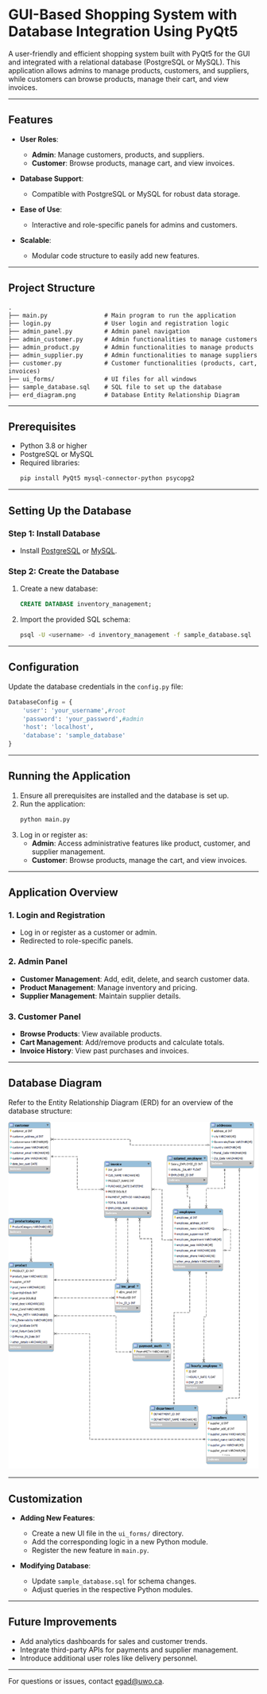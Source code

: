 # GUI-Based Shopping System with Database Integration Using PyQt5
A user-friendly and efficient shopping system built with PyQt5 for the GUI and integrated with a relational database (PostgreSQL or MySQL). This application allows admins to manage products, customers, and suppliers, while customers can browse products, manage their cart, and view invoices.

---

## Features

- **User Roles**:
  - **Admin**: Manage customers, products, and suppliers.
  - **Customer**: Browse products, manage cart, and view invoices.
  
- **Database Support**:
  - Compatible with PostgreSQL or MySQL for robust data storage.
  
- **Ease of Use**:
  - Interactive and role-specific panels for admins and customers.
  
- **Scalable**:
  - Modular code structure to easily add new features.

---

## Project Structure

```
.
├── main.py                # Main program to run the application
├── login.py               # User login and registration logic
├── admin_panel.py         # Admin panel navigation
├── admin_customer.py      # Admin functionalities to manage customers
├── admin_product.py       # Admin functionalities to manage products
├── admin_supplier.py      # Admin functionalities to manage suppliers
├── customer.py            # Customer functionalities (products, cart, invoices)
├── ui_forms/              # UI files for all windows
├── sample_database.sql    # SQL file to set up the database
├── erd_diagram.png        # Database Entity Relationship Diagram
```

---

## Prerequisites

- Python 3.8 or higher
- PostgreSQL or MySQL
- Required libraries:
  ```bash
  pip install PyQt5 mysql-connector-python psycopg2
  ```

---

## Setting Up the Database

### Step 1: Install Database
- Install [PostgreSQL](https://www.postgresql.org/download/) or [MySQL](https://www.mysql.com/downloads/).

### Step 2: Create the Database
1. Create a new database:
   ```sql
   CREATE DATABASE inventory_management;
   ```

2. Import the provided SQL schema:
   ```bash
   psql -U <username> -d inventory_management -f sample_database.sql
   ```

---

## Configuration

Update the database credentials in the `config.py` file:

```python
DatabaseConfig = {
    'user': 'your_username',#root
    'password': 'your_password',#admin
    'host': 'localhost',
    'database': 'sample_database'
}
```

---

## Running the Application

1. Ensure all prerequisites are installed and the database is set up.
2. Run the application:
   ```bash
   python main.py
   ```
3. Log in or register as:
   - **Admin**: Access administrative features like product, customer, and supplier management.
   - **Customer**: Browse products, manage the cart, and view invoices.

---

## Application Overview

### 1. Login and Registration
- Log in or register as a customer or admin.
- Redirected to role-specific panels.

### 2. Admin Panel
- **Customer Management**: Add, edit, delete, and search customer data.
- **Product Management**: Manage inventory and pricing.
- **Supplier Management**: Maintain supplier details.

### 3. Customer Panel
- **Browse Products**: View available products.
- **Cart Management**: Add/remove products and calculate totals.
- **Invoice History**: View past purchases and invoices.

---

## Database Diagram

Refer to the Entity Relationship Diagram (ERD) for an overview of the database structure:

![ERD Diagram](erd_diagram.png)

---

## Customization

- **Adding New Features**:
  - Create a new UI file in the `ui_forms/` directory.
  - Add the corresponding logic in a new Python module.
  - Register the new feature in `main.py`.

- **Modifying Database**:
  - Update `sample_database.sql` for schema changes.
  - Adjust queries in the respective Python modules.

---

## Future Improvements

- Add analytics dashboards for sales and customer trends.
- Integrate third-party APIs for payments and supplier management.
- Introduce additional user roles like delivery personnel.

---


For questions or issues, contact [egad@uwo.ca](mailto:egad@uwo.ca).
